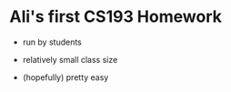 # Ali's first CS193 Homework


- run by students

- relatively small class size 

- (hopefully) pretty easy 
